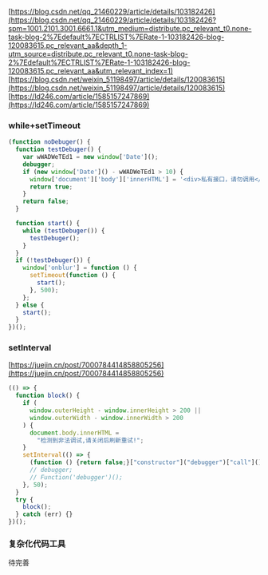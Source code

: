 [https://blog.csdn.net/qq_21460229/article/details/103182426](https://blog.csdn.net/qq_21460229/article/details/103182426?spm=1001.2101.3001.6661.1&utm_medium=distribute.pc_relevant_t0.none-task-blog-2%7Edefault%7ECTRLIST%7ERate-1-103182426-blog-120083615.pc_relevant_aa&depth_1-utm_source=distribute.pc_relevant_t0.none-task-blog-2%7Edefault%7ECTRLIST%7ERate-1-103182426-blog-120083615.pc_relevant_aa&utm_relevant_index=1)
[https://blog.csdn.net/weixin_51198497/article/details/120083615](https://blog.csdn.net/weixin_51198497/article/details/120083615)
[https://ld246.com/article/1585157247869](https://ld246.com/article/1585157247869)

### while+setTimeout
```javascript
(function noDebuger() {
  function testDebuger() {
    var wWADWeTEd1 = new window['Date']();
    debugger;
    if (new window['Date']() - wWADWeTEd1 > 10) {
      window['document']['body']['innerHTML'] = '<div>私有接口，请勿调用</div>';
      return true;
    }
    return false;
  }

  function start() {
    while (testDebuger()) {
      testDebuger();
    }
  }
  if (!testDebuger()) {
    window['onblur'] = function () {
      setTimeout(function () {
        start();
      }, 500);
    };
  } else {
    start();
  }
})();
```

### setInterval
[https://juejin.cn/post/7000784414858805256](https://juejin.cn/post/7000784414858805256)
```javascript
(() => {
  function block() {
    if (
      window.outerHeight - window.innerHeight > 200 ||
      window.outerWidth - window.innerWidth > 200
    ) {
      document.body.innerHTML =
        "检测到非法调试,请关闭后刷新重试!";
    }
    setInterval(() => {
      (function () {return false;}["constructor"]("debugger")["call"]());
      // debugger;
      // Function('debugger')();
    }, 50);
  }
  try {
    block();
  } catch (err) {}
})();
```
### 复杂化代码工具
待完善

